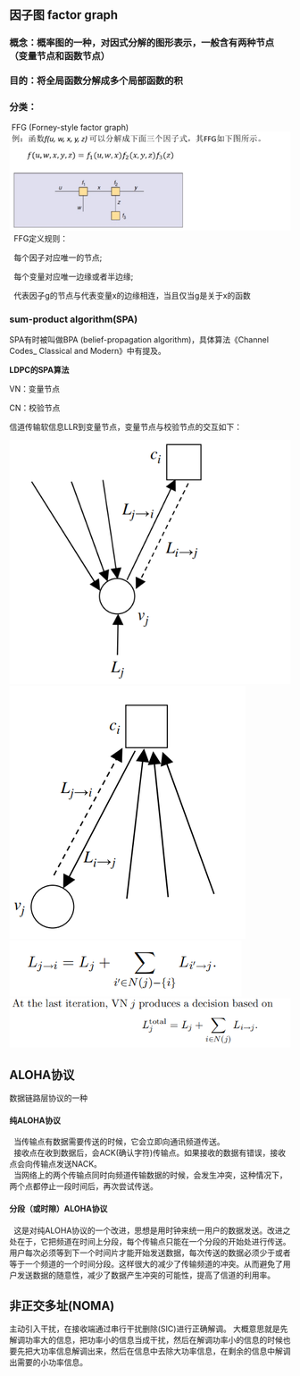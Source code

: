 ## 因子图 factor graph

### 概念：概率图的一种，对因式分解的图形表示，一般含有两种节点（变量节点和函数节点）<br><br> 目的：将全局函数分解成多个局部函数的积

### 分类：
&nbsp;FFG (Forney-style factor graph)
![avatar](pic/1.png) 
&nbsp; FFG定义规则：<p>&nbsp; 每个因子对应唯一的节点; <p>&nbsp; 每个变量对应唯一边缘或者半边缘; <p>&nbsp; 代表因子g的节点与代表变量x的边缘相连，当且仅当g是关于x的函数

### sum-product algorithm(SPA)
SPA有时被叫做BPA (belief-propagation algorithm)，具体算法《Channel Codes_ Classical and Modern》中有提及。
**<p>LDPC的SPA算法</p>**
<p>VN：变量节点</p>
<p>CN：校验节点</p>
<p>信道传输软信息LLR到变量节点，变量节点与校验节点的交互如下：</p>

![avatar](pic/2.png) <br>
![avatar](pic/3.png) <br>
![avatar](pic/4.png) <br>
![avatar](pic/5.png) <br>
## ALOHA协议
数据链路层协议的一种
#### 纯ALOHA协议
&nbsp; 当传输点有数据需要传送的时候，它会立即向通讯频道传送。<br>
&nbsp; 接收点在收到数据后，会ACK(确认字符)传输点。如果接收的数据有错误，接收点会向传输点发送NACK。<br>
&nbsp; 当网络上的两个传输点同时向频道传输数据的时候，会发生冲突，这种情况下，两个点都停止一段时间后，再次尝试传送。
#### 分段（或时隙）ALOHA协议
&nbsp; 这是对纯ALOHA协议的一个改进，思想是用时钟来统一用户的数据发送。改进之处在于，它把频道在时间上分段，每个传输点只能在一个分段的开始处进行传送。用户每次必须等到下一个时间片才能开始发送数据，每次传送的数据必须少于或者等于一个频道的一个时间分段。这样很大的减少了传输频道的冲突。从而避免了用户发送数据的随意性，减少了数据产生冲突的可能性，提高了信道的利用率。

## 非正交多址(NOMA)
主动引入干扰，在接收端通过串行干扰删除(SIC)进行正确解调。
大概意思就是先解调功率大的信息，把功率小的信息当成干扰，然后在解调功率小的信息的时候也要先把大功率信息解调出来，然后在信息中去除大功率信息，在剩余的信息中解调出需要的小功率信息。